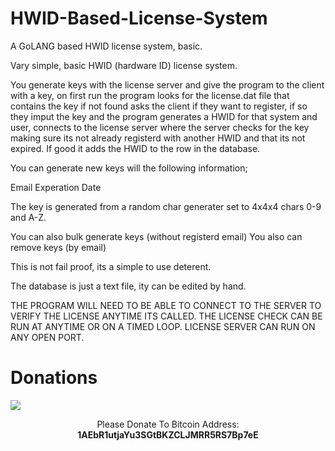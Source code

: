 # HWID-Based-License-System
A GoLANG based HWID license system, basic.

Vary simple, basic HWID (hardware ID) license system.

You generate keys with the license server and give the program to the client with a key, on first run the program looks for the license.dat file that contains the key if not found asks the client if they want to register, if so they imput the key and the program generates a HWID for that system and user, connects to the license server where the server checks for the key making sure its not already registerd with another HWID and that its not expired. If good it adds the HWID to the row in the database.

You can generate new keys will the following information;

Email
Experation Date

The key is generated from a random char generater set to 4x4x4 chars 0-9 and A-Z.

You can also bulk generate keys (without registerd email)
You also can remove keys (by email)

This is not fail proof, its a simple to use deterent.

The database is just a text file, ity can be edited by hand.

THE PROGRAM WILL NEED TO BE ABLE TO CONNECT TO THE SERVER TO VERIFY THE LICENSE ANYTIME ITS CALLED.
THE LICENSE CHECK CAN BE RUN AT ANYTIME OR ON A TIMED LOOP.
LICENSE SERVER CAN RUN ON ANY OPEN PORT.

# Donations
<img src="https://blockchain.info/Resources/buttons/donate_64.png"/>
<p align="center">Please Donate To Bitcoin Address: <b>1AEbR1utjaYu3SGtBKZCLJMRR5RS7Bp7eE</b></p>
